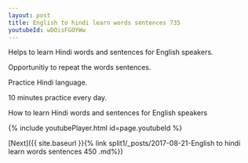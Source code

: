 ```yaml
---
layout: post
title: English to hindi learn words sentences 735 
youtubeId: wDOisFGOYWw
---
```

 
 
Helps to learn Hindi words and sentences for English speakers.

Opportunitiy to repeat the words sentences. 

Practice Hindi language. 
 
10 minutes practice every day. 
 
How to learn Hindi words and sentences for English speakers 
 
{% include youtubePlayer.html id=page.youtubeId %}
 
 
[Next]({{ site.baseurl }}{% link  split1/_posts/2017-08-21-English to hindi learn words sentences 450 .md%})
 

